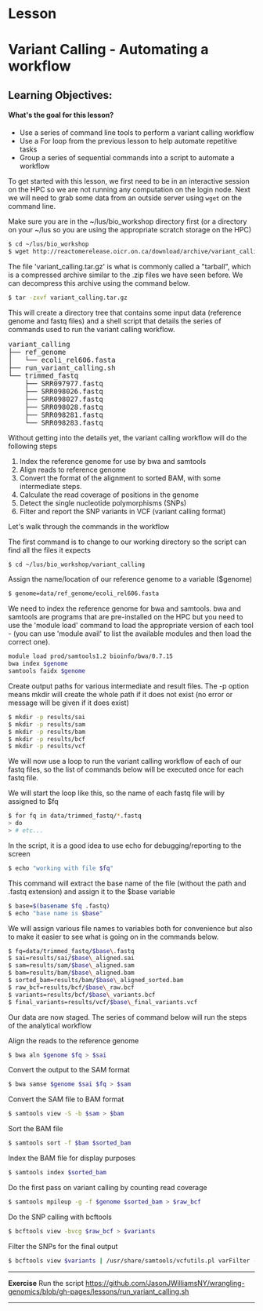 # Lesson

Variant Calling - Automating a workflow
===================

Learning Objectives:
-------------------
#### What's the goal for this lesson?

* Use a series of command line tools to perform a variant calling workflow
* Use a For loop from the previous lesson to help automate repetitive tasks
* Group a series of sequential commands into a script to automate a workflow

To get started with this lesson, we first need to be in an interactive session on the HPC so we are not running any computation on the login node. Next we will need to grab some data from an outside server using `wget` on the command line.

Make sure you are in the ~/lus/bio_workshop directory first (or a directory on your ~/lus so you are using the appropriate scratch storage on the HPC)

```bash
$ cd ~/lus/bio_workshop
$ wget http://reactomerelease.oicr.on.ca/download/archive/variant_calling.tar.gz
```

The file 'variant_calling.tar.gz' is what is commonly called a "tarball", which is
a compressed archive similar to the .zip files we have seen before.  We can decompress
this archive using the command below.

```bash
$ tar -zxvf variant_calling.tar.gz
```
This will create a directory tree that contains some input data (reference genome and fastq files)
and a shell script that details the series of commands used to run the variant calling workflow.

<pre>
variant_calling
├── ref_genome
│   └── ecoli_rel606.fasta
├── run_variant_calling.sh
└── trimmed_fastq
    ├── SRR097977.fastq
    ├── SRR098026.fastq
    ├── SRR098027.fastq
    ├── SRR098028.fastq
    ├── SRR098281.fastq
    └── SRR098283.fastq
</pre>

Without getting into the details yet, the variant calling workflow will do the following steps

1. Index the reference genome for use by bwa and samtools
2. Align reads to reference genome
3. Convert the format of the alignment to sorted BAM, with some intermediate steps.
4. Calculate the read coverage of positions in the genome
5. Detect the single nucleotide polymorphisms (SNPs)
6. Filter and report the SNP variants in VCF (variant calling format)

Let's walk through the commands in the workflow

The first command is to change to our working directory
so the script can find all the files it expects

```bash
$ cd ~/lus/bio_workshop/variant_calling
```

Assign the name/location of our reference genome
to a variable ($genome)

```bash
$ genome=data/ref_genome/ecoli_rel606.fasta
```

We need to index the reference genome for bwa and samtools. bwa and samtools are programs that are pre-installed on the HPC but you need to use the 'module load' command to load the appropriate version of each tool - (you can use 'module avail' to list the available modules and then load the correct one).

```bash
module load prod/samtools1.2 bioinfo/bwa/0.7.15 
bwa index $genome
samtools faidx $genome
```

Create output paths for various intermediate and result files. The -p option means mkdir will create the whole path if it does not exist (no error or message will be given if it does exist)

```bash
$ mkdir -p results/sai
$ mkdir -p results/sam
$ mkdir -p results/bam
$ mkdir -p results/bcf
$ mkdir -p results/vcf
```

We will now use a loop to run the variant calling workflow of each of our fastq files, so the list of commands below will be executed once for each fastq file.

We will start the loop like this, so the name of each fastq file will by assigned to $fq

```bash
$ for fq in data/trimmed_fastq/*.fastq
> do
> # etc...
```

In the script, it is a good idea to use echo for debugging/reporting to the screen

```bash
$ echo "working with file $fq"
```

This command will extract the base name of the file
(without the path and .fastq extension) and assign it
to the $base variable

```bash
$ base=$(basename $fq .fastq)
$ echo "base name is $base"
```

We will assign various file names to variables both
for convenience but also to make it easier to see what
is going on in the commands below.
```bash
$ fq=data/trimmed_fastq/$base\.fastq
$ sai=results/sai/$base\_aligned.sai
$ sam=results/sam/$base\_aligned.sam
$ bam=results/bam/$base\_aligned.bam
$ sorted_bam=results/bam/$base\_aligned_sorted.bam
$ raw_bcf=results/bcf/$base\_raw.bcf
$ variants=results/bcf/$base\_variants.bcf
$ final_variants=results/vcf/$base\_final_variants.vcf    
```

Our data are now staged.  The series of command below will run the steps of the analytical workflow

Align the reads to the reference genome

```bash
$ bwa aln $genome $fq > $sai
```

Convert the output to the SAM format

```bash
$ bwa samse $genome $sai $fq > $sam
```

Convert the SAM file to BAM format

```bash
$ samtools view -S -b $sam > $bam
```
Sort the BAM file

```bash
$ samtools sort -f $bam $sorted_bam
```
Index the BAM file for display purposes

```bash
$ samtools index $sorted_bam
```

Do the first pass on variant calling by counting
read coverage

```bash
$ samtools mpileup -g -f $genome $sorted_bam > $raw_bcf
```
Do the SNP calling with bcftools

```bash
$ bcftools view -bvcg $raw_bcf > $variants
```
Filter the SNPs for the final output

```bash
$ bcftools view $variants | /usr/share/samtools/vcfutils.pl varFilter - > $final_variants
```


****
**Exercise**
Run the script https://github.com/JasonJWilliamsNY/wrangling-genomics/blob/gh-pages/lessons/run_variant_calling.sh
****
